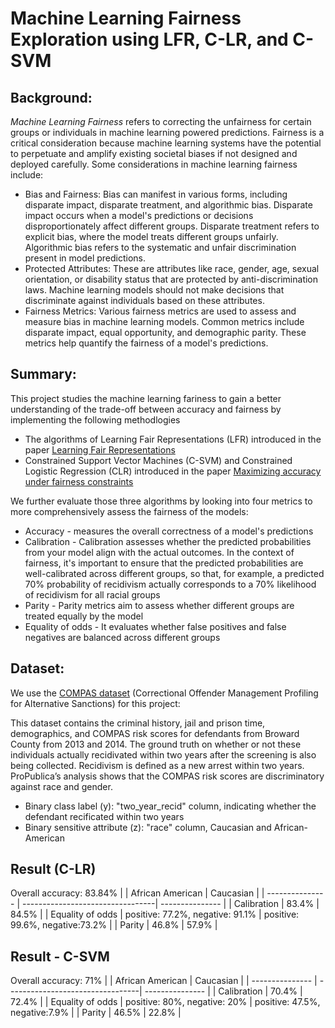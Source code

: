 # Machine Learning Fairness Exploration using LFR, C-LR, and C-SVM

## Background: 
*Machine Learning Fairness* refers to correcting the unfairness for certain groups or individuals in machine learning powered predictions. Fairness is a 
critical consideration because machine learning systems have the potential to perpetuate and amplify existing societal biases if not designed and deployed carefully.
Some considerations in machine learning fairness include:
* Bias and Fairness: Bias can manifest in various forms, including disparate impact, disparate treatment, and algorithmic bias. Disparate impact occurs when a model's predictions or decisions disproportionately affect different groups. Disparate treatment refers to explicit bias, where the model treats different groups unfairly. Algorithmic bias refers to the systematic and unfair discrimination present in model predictions.
* Protected Attributes: These are attributes like race, gender, age, sexual orientation, or disability status that are protected by anti-discrimination laws. Machine learning models should not make decisions that discriminate against individuals based on these attributes.
* Fairness Metrics: Various fairness metrics are used to assess and measure bias in machine learning models. Common metrics include disparate impact, equal opportunity, and demographic parity. These metrics help quantify the fairness of a model's predictions.

## Summary: 
This project studies the machine learning fariness to gain a better understanding of the trade-off between accuracy and fairness by implementing the following methodlogies

* The algorithms of Learning Fair Representations (LFR) introduced in the paper [Learning Fair Representations](http://proceedings.mlr.press/v28/zemel13.html) 
* Constrained Support Vector Machines (C-SVM) and Constrained Logistic Regression (CLR) introduced in the paper [Maximizing accuracy under fairness constraints](https://arxiv.org/abs/1507.05259 ) 

We further evaluate those three algorithms by looking into four metrics to more comprehensively assess the fairness of the models: 
* Accuracy - measures the overall correctness of a model's predictions
* Calibration - Calibration assesses whether the predicted probabilities from your model align with the actual outcomes. In the context of fairness, it's important to ensure that the predicted probabilities are well-calibrated across different groups, so that, for example, a predicted 70% probability of recidivism actually corresponds to a 70% likelihood of recidivism for all racial groups
* Parity - Parity metrics aim to assess whether different groups are treated equally by the model
* Equality of odds -  It evaluates whether false positives and false negatives are balanced across different groups

## Dataset:
We use the [COMPAS dataset](https://www.propublica.org/datastore/dataset/compas-recidivism-risk-score-data-and-analysis) (Correctional Offender Management Profiling for Alternative Sanctions) for this project: 

This dataset contains  the criminal history, jail and prison time, demographics, and COMPAS risk scores for defendants from Broward County from 2013 and 2014. The ground truth on whether 
or not these individuals actually recidivated within two years after the screening is also being collected. Recidivism is defined as a new arrest within two years. ProPublica’s analysis shows that the COMPAS risk scores are discriminatory against race and gender.

* Binary class label (y): "two_year_recid" column, indicating whether the defendant recificated within two years
* Binary sensitive attribute (z): "race" column, Caucasian and African-American

## Result (C-LR)
Overall accuracy: 83.84% 
|                  | African American                 | Caucasian       |
| ---------------  | ---------------------------------| --------------- |
| Calibration      | 83.4%                            | 84.5%           |
| Equality of odds | positive: 77.2%, negative: 91.1% | positive: 99.6%, negative:73.2% |
| Parity           | 46.8%                            | 57.9%           |

## Result - C-SVM
Overall accuracy: 71%
|                  | African American                 | Caucasian       |
| ---------------  | ---------------------------------| --------------- |
| Calibration      | 70.4%                            | 72.4%           |
| Equality of odds | positive: 80%, negative: 20%     | positive: 47.5%, negative:7.9% |
| Parity           | 46.5%                            | 22.8%           |



  
